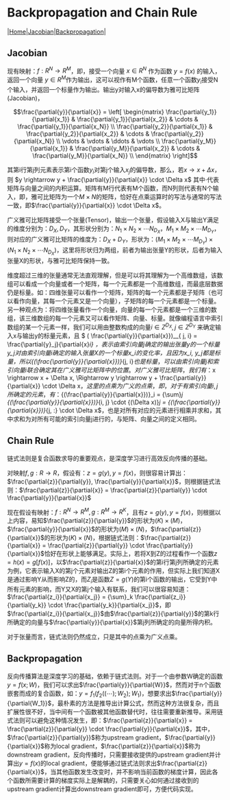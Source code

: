 <script type="text/x-mathjax-config">
    MathJax.Hub.Config({
      tex2jax: {
        skipTags: ['script', 'noscript', 'style', 'textarea', 'pre'],
        inlineMath: [['$','$']]
      }
    });
  </script>
  <script src="https://cdn.mathjax.org/mathjax/latest/MathJax.js?config=TeX-AMS-MML_HTMLorMML" type="text/javascript"></script> 

# Backpropagation and Chain Rule

|[Home](https://yiqunchen1999.github.io/DeepLearning)|[Jacobian](#Jacobian)|[Backpropagation](#Backpropagation)|

## Jacobian

现有映射：$f: R^N \rightarrow R^M$，即，接受一个向量 $x \in R^N$ 作为函数 $y = f(x)$ 的输入，返回一个向量 $y \in R^M$作为输出，这可以视作有M个函数，任意一个函数$y_i$接受N个输入，并返回一个标量作为输出。输出y对输入x的偏导数为雅可比矩阵(Jacobian)，

$$\frac{\partial{y}}{\partial{x}} = \left[ \begin{matrix} \frac{\partial{y_1}}{\partial{x_1}} & \frac{\partial{y_1}}{\partial{x_2}} & \cdots & \frac{\partial{y_1}}{\partial{x_N}} \\ \frac{\partial{y_2}}{\partial{x_1}} & \frac{\partial{y_2}}{\partial{x_2}} & \cdots & \frac{\partial{y_2}}{\partial{x_N}} \\ \vdots & \vdots & \ddots & \vdots \\ \frac{\partial{y_M}}{\partial{x_1}} & \frac{\partial{y_M}}{\partial{x_2}} & \cdots & \frac{\partial{y_M}}{\partial{x_N}} \\  \end{matrix} \right]$$

其第i行第j列元素表示第i个函数$y_i$对第j个输入$x_j$的偏导数，那么，若$x \rightarrow x + \Delta x$，则 $y \rightarrow y + \frac{\partial{y}}{\partial{x}} \cdot \Delta x$ 其中$\cdot$代表矩阵与向量之间的内积运算。矩阵有M行代表有M个函数，而N列则代表有N个输入，即，雅可比矩阵为一个$M \times N$的矩阵，恰好在点乘运算时的写法与通常的写法一致，即$\frac{\partial{y}}{\partial{x}} \cdot \Delta x$。

广义雅可比矩阵接受一个张量(Tensor)，输出一个张量，假设输入X与输出Y满足的维度分别为：$D_X, D_Y$，其形状分别为：$N_1 \times N_2 \times \cdots N_{D_X}， M_1 \times M_2 \times \cdots M_{D_Y}$，则对应的广义雅可比矩阵的维度为：$D_X + D_Y$，形状为：$(M_1 \times M_2 \times \cdots M_{D_Y}) \times (N_1 \times N_2 \times \cdots N_{D_X})$，这里将形状归为两组，前者为输出张量Y的形状，后者为输入张量X的形状，与雅可比矩阵保持一致。

维度超过三维的张量通常无法直观理解，但是可以将其理解为一个高维数组，该数组可以看成一个向量或者一个矩阵，每一个元素都是一个高维数组，而最底层数据仍是标量。如：四维张量可以看作一个矩阵，矩阵的每一个元素都是子矩阵（也可以看作向量，其每一个元素又是一个向量），子矩阵的每一个元素都是一个标量。另一种观点为：将四维张量看作一个向量，向量的每一个元素都是一个三维的数组，该三维数组的每一个元素又可以看作矩阵、向量、标量。就像编程语言中索引数组的某一个元素一样，我们可以用由整数构成的向量$i \in Z^{D_X}, j \in Z^{D_Y}$ 来确定输入x与输出y的标量元素，且 
$ ( \frac{\partial{y}}{\partial{x}})__{ j, i} = \frac{\partial{y}_j}{\partial{x}_i} $，表示由索引向量j确定的输出张量y的一个标量$y_j$对由索引向量i确定的输入张量X的一个标量$x_i$的变化率，且因为$x_i, y_j$都是标量，所以${(\frac{\partial{y}}{\partial{x}})}_{j, i}$也是标量，可以由索引向量j和索引向量i联合确定其在广义雅可比矩阵中的位置。对广义雅可比矩阵，我们有：$x \rightarrow x + \Delta x, \Rightarrow y \rightarrow y + \frac{\partial{y}}{\partial{x}} \cdot \Delta x$，这里的点乘为广义的点乘，即，对于有索引向量i, j所确定的元素，有：${(\frac{\partial{y}}{\partial{x}})}_i = {\sum}_j {(\frac{\partial{y}}{\partial{x}})}_{i, j} \cdot {(\Delta x)}_j = {(\frac{\partial{y}}{\partial{x}})}_{j, :} \cdot \Delta x$，也是对所有对应的元素进行相乘并求和，其中求和为对所有可能的索引向量j进行的，与矩阵、向量之间的定义相同。

## Chain Rule

链式法则是复合函数求导的重要观点，是深度学习进行高效反向传播的基础。

对映射$f, g: R \rightarrow R$，假设有：$z = g(y), y = f(x)$，则很容易计算出：$\frac{\partial{z}}{\partial{y}}, \frac{\partial{y}}{\partial{x}}$，则根据链式法则：$\frac{\partial{z}}{\partial{x}} = \frac{\partial{z}}{\partial{y}} \cdot \frac{\partial{y}}{\partial{x}}$

现在假设有映射：$f: R^N \rightarrow R^M, g: R^M \rightarrow R^K$，且有$z = g(y), y = f(x)$，则根据以上内容，易知$\frac{\partial{z}}{\partial{y}}$的形状为$(K) \times (M)$，$\frac{\partial{y}}{\partial{x}}$的形状为$(M) \times (N)$，$\frac{\partial{z}}{\partial{x}}$的形状为$(K) \times (N)$，根据链式法则：$\frac{\partial{z}}{\partial{x}} = \frac{\partial{z}}{\partial{y}} \cdot \frac{\partial{y}}{\partial{x}}$恰好在形状上能够满足。实际上，若将X到Z的过程看作一个函数$z = h(x) = g[f(x)]$，以$\frac{\partial{z}}{\partial{x}}$的第i行第j列所确定的元素为例，它表示输入X的第j个元素对输出Z的第i个元素的作用，但实际上我们知道X是通过影响Y从而影响Z的，而$Z_i$是函数$Z = g(Y)$的第i个函数的输出，它受到Y中所有元素的影响，而Y又X的第j个输入有联系，我们可以很容易知道：$\frac{\partial{z_i}}{\partial{x_j}} = {\sum}_k \frac{\partial{z_i}}{\partial{y_k}} \cdot \frac{\partial{y_k}}{\partial{x_j}}$，即$\frac{\partial{z_i}}{\partial{x_j}}$由$\frac{\partial{z}}{\partial{y}}$的第k行所确定的向量与$\frac{\partial{y}}{\partial{x}}$第j列所确定的向量所得内积。

对于张量而言，链式法则仍然成立，只是其中的点乘为广义点乘。

## Backpropagation

反向传播算法是深度学习的基础，依赖于链式法则。对于一个由参数W确定的函数$y = f(x; W)$，我们可以求出$\frac{\partial{y}}{\partial{W}}$，然而对于n个函数嵌套而成的复合函数，如：$y = f_1(f_2((\cdots); W_2); W_1)$，想要求出$\frac{\partial{y}}{\partial{W_1}}$，最朴素的方法是推导出计算公式，然而这种方法很复杂，而且扩展性很不好，当中间有一个函数被其他函数替代时，往往需要重新推导。采用链式法则可以避免这种情况发生，即：$\frac{\partial{z}}{\partial{x}} = \frac{\partial{z}}{\partial{y}} \cdot \frac{\partial{y}}{\partial{x}}$，其中，$\frac{\partial{z}}{\partial{y}}$称为upstream gradient，$\frac{\partial{y}}{\partial{x}}$称为local gradient，$\frac{\partial{z}}{\partial{x}}$称为downstream gradient，反向传播时，只需要接收提供的upstream gradient并计算出$y = f(x)$的local gradient，便能够通过链式法则求出$\frac{\partial{z}}{\partial{x}}$，当其他函数发生改变时，并不影响当前函数的梯度计算，因此各个函数所需要计算的梯度实际上是解耦的，只需要关心如何通过接收到的upstream gradient计算出downstream gradient即可，方便代码实现。
